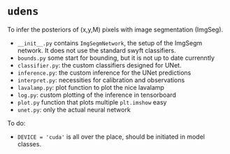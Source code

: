 # `udens`

To infer the posteriors of (x,y,M) pixels with image segmentation (ImgSeg).

- `__init__.py` contains `ImgSegmNetwork`, the setup of the ImgSegm network. It does not use the standard swyft classifiers. 
- `bounds.py` some start for bounding, but it is not up to date currenntly
- `classifier.py`: the custom classifiers designed for UNet.
- `inference.py`: the custom inference for the UNet predictions
- `interpret.py`: necessities for calibration and observations 
- `lavalamp.py`: plot function to plot the nice lavalamp
- `log.py`: custom plotting of the inference in tensorboard
- `plot.py` function that plots multiple `plt.imshow` easy
- `unet.py`: only the actual neural network

To do:
- `DEVICE = 'cuda'` is all over the place, should be initiated in model classes.

